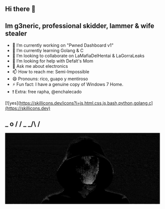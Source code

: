 ## Hi there 👋

## Im g3neric, professional skidder, lammer & wife stealer

- 🔭 I’m currently working on "Pwned Dashboard v1"
- 🌱 I’m currently learning Golang & C
- 👯 I’m looking to collaborate on LaMafiaDelHentai & LaGorraLeaks
- 🤔 I’m looking for help with Defalt's Mom
- 💬 Ask me about electronics
- 📫 How to reach me: Semi-Impossible
- 😄 Pronouns: rico, guapo y mentiroso
- ⚡ Fun fact: I have a genuine copy of Windows 7 Home. 
- ❗️ Extra: free rapha, @enchalecado

[![yes](https://skillicons.dev/icons?i=js,html,css,js,bash,python,golang,c](https://skillicons.dev)

##  _ o / / \_ _/\   /

![](g3n.jpg)
